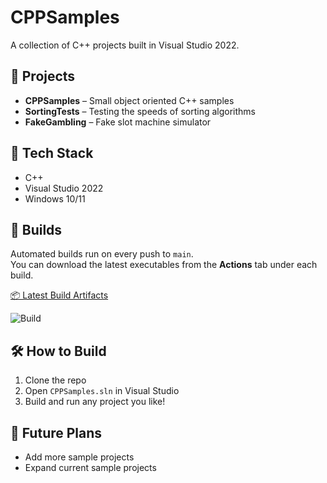 # CPPSamples

A collection of C++ projects built in Visual Studio 2022.

## 📁 Projects

- **CPPSamples** – Small object oriented C++ samples
- **SortingTests** – Testing the speeds of sorting algorithms
- **FakeGambling** – Fake slot machine simulator

## 🧰 Tech Stack

- C++
- Visual Studio 2022
- Windows 10/11

## 🔨 Builds

Automated builds run on every push to `main`.  
You can download the latest executables from the **Actions** tab under each build.

[📦 Latest Build Artifacts](https://github.com/LeviM-0323/CPPSamples/actions)

![Build](https://github.com/LeviM-0323/CPPSamples/actions/workflows/windows-build.yml/badge.svg)

## 🛠️ How to Build

1. Clone the repo
2. Open `CPPSamples.sln` in Visual Studio
3. Build and run any project you like!


## 🚀 Future Plans

- Add more sample projects
- Expand current sample projects
